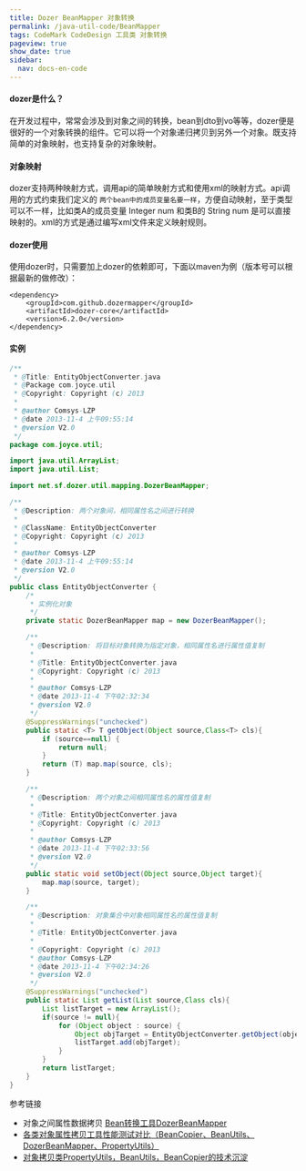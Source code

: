 ```yaml
---
title: Dozer BeanMapper 对象转换
permalink: /java-util-code/BeanMapper
tags: CodeMark CodeDesign 工具类 对象转换
pageview: true
show_date: true
sidebar:
  nav: docs-en-code
---
```

#### dozer是什么？

在开发过程中，常常会涉及到对象之间的转换，bean到dto到vo等等，dozer便是很好的一个对象转换的组件。它可以将一个对象递归拷贝到另外一个对象。既支持简单的对象映射，也支持复杂的对象映射。

#### 对象映射

dozer支持两种映射方式，调用api的简单映射方式和使用xml的映射方式。api调用的方式约束我们定义的 `两个bean中的成员变量名要一样`，方便自动映射，至于类型可以不一样，比如类A的成员变量 Integer num 和类B的 String num 是可以直接映射的。xml的方式是通过编写xml文件来定义映射规则。

#### dozer使用

使用dozer时，只需要加上dozer的依赖即可，下面以maven为例（版本号可以根据最新的做修改）：
```xmlns
<dependency>
    <groupId>com.github.dozermapper</groupId>
    <artifactId>dozer-core</artifactId>
    <version>6.2.0</version>
</dependency>
```

#### 实例
```java
/**
 * @Title: EntityObjectConverter.java
 * @Package com.joyce.util
 * @Copyright: Copyright (c) 2013
 *
 * @author Comsys-LZP
 * @date 2013-11-4 上午09:55:14
 * @version V2.0
 */
package com.joyce.util;

import java.util.ArrayList;
import java.util.List;

import net.sf.dozer.util.mapping.DozerBeanMapper;

/**
 * @Description: 两个对象间，相同属性名之间进行转换
 *
 * @ClassName: EntityObjectConverter
 * @Copyright: Copyright (c) 2013
 *
 * @author Comsys-LZP
 * @date 2013-11-4 上午09:55:14
 * @version V2.0
 */
public class EntityObjectConverter {
	/*
	 * 实例化对象
	 */
	private static DozerBeanMapper map = new DozerBeanMapper();

	/**
	 * @Description: 将目标对象转换为指定对象，相同属性名进行属性值复制
	 *
	 * @Title: EntityObjectConverter.java
	 * @Copyright: Copyright (c) 2013
	 *
	 * @author Comsys-LZP
	 * @date 2013-11-4 下午02:32:34
	 * @version V2.0
	 */
	@SuppressWarnings("unchecked")
	public static <T> T getObject(Object source,Class<T> cls){
		if (source==null) {
			return null;
		}
		return (T) map.map(source, cls);
	}

	/**
	 * @Description: 两个对象之间相同属性名的属性值复制
	 *
	 * @Title: EntityObjectConverter.java
	 * @Copyright: Copyright (c) 2013
	 *
	 * @author Comsys-LZP
	 * @date 2013-11-4 下午02:33:56
	 * @version V2.0
	 */
	public static void setObject(Object source,Object target){
		map.map(source, target);
	}

	/**
	 * @Description: 对象集合中对象相同属性名的属性值复制
	 *
	 * @Title: EntityObjectConverter.java
	 *
	 * @Copyright: Copyright (c) 2013
	 * @author Comsys-LZP
	 * @date 2013-11-4 下午02:34:26
	 * @version V2.0
	 */
	@SuppressWarnings("unchecked")
	public static List getList(List source,Class cls){
		List listTarget = new ArrayList();
		if(source != null){
			for (Object object : source) {
				Object objTarget = EntityObjectConverter.getObject(object, cls);
				listTarget.add(objTarget);
			}
		}
		return listTarget;
	}
}

```

参考链接
- 对象之间属性数据拷贝 [Bean转换工具DozerBeanMapper](https://blog.csdn.net/weixin_41835612/article/details/83775374)
- [各类对象属性拷贝工具性能测试对比（BeanCopier、BeanUtils、DozerBeanMapper、PropertyUtils）](https://blog.csdn.net/u012534326/article/details/102611483?depth_1-utm_source=distribute.pc_relevant.none-task&utm_source=distribute.pc_relevant.none-task)
- [对象拷贝类PropertyUtils，BeanUtils，BeanCopier的技术沉淀](https://blog.csdn.net/zlb824/article/details/7577385?depth_1-utm_source=distribute.pc_relevant.none-task&utm_source=distribute.pc_relevant.none-task)
